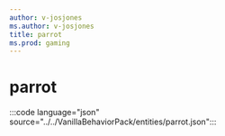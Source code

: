 ```yaml
---
author: v-josjones
ms.author: v-josjones
title: parrot
ms.prod: gaming
---
```


# parrot

:::code language="json" source="../../VanillaBehaviorPack/entities/parrot.json":::
